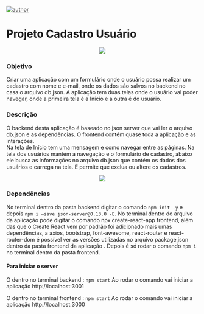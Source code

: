 [![author](https://img.shields.io/badge/author-gregoryfroehlich-red.svg)](https://www.linkedin.com/in/gregory-froehlich-0b799b219/)
# Projeto Cadastro Usuário


<div align="center">
  <img src="https://user-images.githubusercontent.com/97168221/170392630-9765c681-8b55-4413-bcea-8773af2db8b8.png" >
</div>

### Objetivo 

Criar uma aplicação com um formulário onde o usuário possa realizar um cadastro com nome e e-mail, onde os dados são salvos no backend no casa o arquivo db.json. A aplicação tem duas telas onde o usuário vai poder navegar, onde a primeira tela é a Início e a outra é do usuário. 

### Descrição 

O backend desta aplicação é baseado no json server que vai  ler o arquivo db.json e  as dependências.
O frontend contém quase toda a aplicação e as interações.   
Na tela de Início  tem uma mensagem e como navegar entre as páginas.
Na tela dos usuários mantém a navegação e o formulário de cadastro, abaixo ele busca as informações no arquivo db.json que contém os dados dos usuários e carrega na tela. E permite que exclua ou altere os cadastros.

<div align="center">
  <img src="https://user-images.githubusercontent.com/97168221/170392645-514e1502-83cb-4e96-8405-fa503777386b.png" >
</div>

### Dependências 

No terminal dentro da pasta backend digitar o comando `npm init -y` e depois `npm i –save json-server@0.13.0 -E`.
No terminal dentro do arquivo da aplicação pode digitar o comando npx create-react-app frontend, além das que o Create React vem por padrão foi adicionado mais umas dependências, a axios, bootstrap, font-awesome, react-router e react-router-dom é possível ver as versões utilizadas no arquivo package.json dentro da pasta frontend da aplicação . Depois é só rodar o comando `npm i` no terminal dentro da pasta frontend.


#### Para iniciar o server 
O  dentro no terminal backend : `npm start`
Ao rodar o comando vai iniciar a aplicação http://localhost:3001

O  dentro no terminal frontend : `npm start`
Ao rodar o comando vai iniciar a aplicação http://localhost:3000
